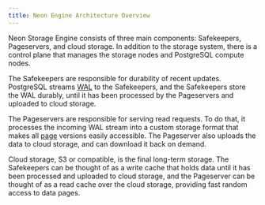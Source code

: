 ```yaml
---
title: Neon Engine Architecture Overview
---
```


Neon Storage Engine consists of three main components: Safekeepers, Pageservers, and cloud storage. In addition to the storage system, there is a control plane that manages the storage nodes and PostgreSQL compute nodes.

The Safekeepers are responsible for durability of recent updates. PostgreSQL streams [WAL](../glossary#postgres) to the Safekeepers, and the Safekeepers store the WAL durably, until it has been processed by the Pageservers and uploaded to cloud storage.

The Pageservers are responsible for serving read requests. To do that, it processes the incoming WAL stream into a custom storage format that makes all [page](../glossary#postgres) versions easily accessible. The Pageserver also uploads the data to cloud storage, and can download it back on demand.

Cloud storage, S3 or compatible, is the final long-term storage. The Safekeepers can be thought of as a write cache that holds data until it has been processed and uploaded to cloud storage, and the Pageserver can be thought of as a read cache over the cloud storage, providing fast random access to data pages.
